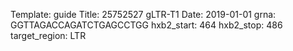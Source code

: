 Template: guide
Title: 25752527 gLTR-T1 
Date: 2019-01-01
grna: GGTTAGACCAGATCTGAGCCTGG
hxb2_start: 464
hxb2_stop: 486
target_region: LTR

